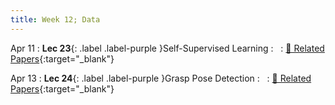 ```yaml
---
title: Week 12; Data
---
```


Apr 11
: **Lec 23**{: .label .label-purple }Self-Supervised Learning
: &nbsp;
  : [📃 Related Papers](/papers/#self-supervised-learning){:target="_blank"}
  <!-- : [Solution](#) -->

Apr 13
: **Lec 24**{: .label .label-purple }Grasp Pose Detection
: &nbsp;
  : [📃 Related Papers](/papers/#grasp-pose-detection){:target="_blank"}
  <!-- : [3.1](#), [2.2](#), [2.3](#) -->

<!-- Apr 31
: **Dis 12**{: .label .label-blue }[Creating and managing datasets, Papers With Code](#) -->
